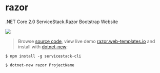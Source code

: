 # razor

.NET Core 2.0 ServiceStack.Razor Bootstrap Website

[![](https://raw.githubusercontent.com/ServiceStack/Assets/master/csharp-templates/razormvc.png)](http://razor.web-templates.io/)

> Browse [source code](https://github.com/NetCoreTemplates/razor), view live demo [razor.web-templates.io](http://razor.web-templates.io) and install with [dotnet-new](http://docs.servicestack.net/dotnet-new):

    $ npm install -g servicestack-cli

    $ dotnet-new razor ProjectName

